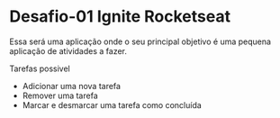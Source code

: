 # Desafio-01 Ignite Rocketseat

Essa será uma aplicação onde o seu principal objetivo é uma pequena aplicação de atividades a fazer.

Tarefas possivel

- Adicionar uma nova tarefa
- Remover uma tarefa
- Marcar e desmarcar uma tarefa como concluída
